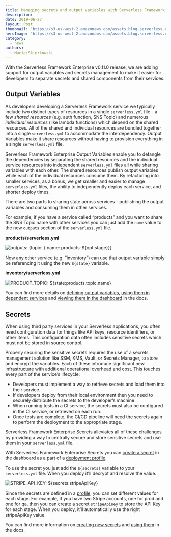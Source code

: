 ```yaml
---
title: Managing secrets and output variables with Serverless Framework Enterprise
description: 
date: 2019-06-27
layout: Post
thumbnail: 'https://s3-us-west-2.amazonaws.com/assets.blog.serverless.com/image-processing-post/thumbnail.png'
heroImage: 'https://s3-us-west-2.amazonaws.com/assets.blog.serverless.com/image-processing-post/header.png'
category:
  - news
authors:
  - MaciejSkierkowski
---
```


With the Serverless Framework Enterprise v0.11.0 release, we are adding support for output variables and secrets management to make it easier for developers to separate secrets and shared components from their services.

## Output Variables

As developers developing a Serverless Framework service we typically include two distinct types of resources in a single `serverless.yml` file - a few _shared resources_ (e.g. auth function, SNS Topic) and numerous _individual resources_ (like lambda functions) which depend on the shared resources. All of the shared and individual resources are bundled together into a single `serverless.yml` to accommodate the interdependency. Output Variables make it share resources without having to provision everything in a single `serverless.yml` file.

Serverless Framework Enterprise Output Variables enable you to detangle the dependencies by separating the shared resources and the individual service resources into independent `serverless.yml` files all while sharing variables with each other. The shared resources publish output variables while each of the individual resources consume them. By refactoring into smaller services, as a bonus, we get smaller and easier to manage `serverless.yml` files, the ability to independently deploy each service, and shorter deploy times.

There are two parts to sharing state across services - publishing the output variables and consuming them in other services.

For example, if you have a service called “products” and you want to share the SNS Topic name with other services you can just add the `name` value to the new `outputs` section of the `serverless.yml` file.

**products/serverless.yml**

![outputs: {topic: { name: products-${opt:stage}}}](https://carbon.now.sh/?bg=rgba(171%252C%2520184%252C%2520195%252C%25201)&t=seti&wt=none&l=yaml&ds=true&dsyoff=20px&dsblur=68px&wc=true&wa=true&pv=56px&ph=56px&ln=false&fm=Hack&fs=14px&lh=133%2525&si=false&es=2x&wm=false&code=service%25253A%252520products%25250Aoutputs%25253A%25250A%252520%252520topic%25253A%25250A%252520%252520%252520%252520name%25253A%252520products-%252524%25257Bopt%25253Astage%25257D)

Now any other service (e.g. “inventory”) can use that output variable simply be referencing it using the new `${state}` variable.

**inventory/serverless.yml**

![PRODUCT_TOPIC: ${state:products.topic.name}](https://carbon.now.sh/?bg=rgba(171%252C%2520184%252C%2520195%252C%25201)&t=seti&wt=none&l=yaml&ds=true&dsyoff=20px&dsblur=68px&wc=true&wa=true&pv=56px&ph=56px&ln=false&fm=Hack&fs=14px&lh=133%2525&si=false&es=2x&wm=false&code=provider%25253A%25250A%252520%252520environment%25253A%25250A%252520%252520%252520%252520PRODUCT_TOPIC%25253A%252520%252524%25257Bstate%25253Aproducts.topic.name%25257D)

You can find more details on [defining output variables](https://github.com/serverless/enterprise/blob/master/docs/output-variables.md#define-output-variables-for-shared-services), [using them in dependent services](https://github.com/serverless/enterprise/blob/master/docs/output-variables.md#use-output-variables-in-dependent-services) and [viewing them in the dashboard](https://github.com/serverless/enterprise/blob/master/docs/output-variables.md#use-output-variables-in-dependent-services) in the docs.

## Secrets

When using third party services in your Serverless applications, you often need configuration data for things like API keys, resource identifiers, or other items. This configuration data often includes sensitive secrets which must not be stored in source control.

Properly securing the sensitive secrets requires the use of a secrets management solution like SSM, KMS, Vault, or Secrets Manager, to store and encrypt the variables. Each of these introduce significant new infrastructure with additional operational overhead and cost. This touches every part of the service’s lifecycle:

- Developers must implement a way to retrieve secrets and load them into their service.
- If developers deploy from their local environment then you need to securely distribute the secrets to the developer’s machine.
- When running tests in a CI service, the secrets must also be configured in the CI service, or retrieved on each run.
- Once tests are complete, the CI/CD pipeline will need the secrets again to perform the deployment to the appropriate stage.

Serverless Framework Enterprise Secrets alleviates all of these challenges by providing a way to centrally secure and store sensitive secrets and use them in your `serverless.yml` file.

With Serverless Framework Enterprise Secrets you can [create a secret](https://github.com/serverless/enterprise/blob/master/docs/secrets.md#creating-a-new-secret) in the dashboard as a part of a [deployment profile](https://github.com/serverless/enterprise/blob/master/docs/profiles.md#deployment-profiles). 

To use the secret you just add the `${secrets}` variable to your `serverless.yml` file. When you deploy it’ll decrypt and resolve the value. 

![STRIPE_API_KEY: ${secrets:stripeApiKey}](https://carbon.now.sh/?bg=rgba(171%252C%2520184%252C%2520195%252C%25201)&t=seti&wt=none&l=yaml&ds=true&dsyoff=20px&dsblur=68px&wc=true&wa=true&pv=56px&ph=56px&ln=false&fm=Hack&fs=14px&lh=133%2525&si=false&es=2x&wm=false&code=provider%25253A%25250A%252520%252520environment%25253A%25250A%252520%252520%252520%252520STRIPE_API_KEY%25253A%252520%252524%25257Bsecrets%25253AstripeApiKey%25257D)

Since the secrets are defined in a [profile](https://github.com/serverless/enterprise/blob/master/docs/profiles.md#deployment-profiles), you can set different values for each stage. For example, if you have two Stripe accounts, one for prod and one for qa, then you can create a secret `stripeApiKey` to store the API Key for each stage. When you deploy, it’ll automatically use the right stripeApiKey value.

You can find more information on [creating new secrets](https://github.com/serverless/enterprise/blob/master/docs/secrets.md#creating-a-new-secret) and [using them](https://github.com/serverless/enterprise/blob/master/docs/secrets.md#using-a-secret-to-deploy) in the docs.
